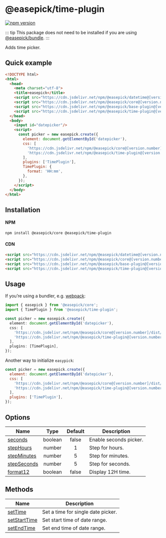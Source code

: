 # @easepick/time-plugin

[![npm version](https://badge.fury.io/js/@easepick%2Ftime-plugin.svg)](https://www.npmjs.com/package/@easepick/time-plugin)

::: tip
This package does not need to be installed if you are using [@easepick/bundle](/packages/bundle).
:::

Adds time picker.

## Quick example

```html
<!DOCTYPE html>
<html>
  <head>
    <meta charset="utf-8">
    <title>easepick</title>
    <script src="https://cdn.jsdelivr.net/npm/@easepick/datetime@[version.number]/dist/index.umd.min.js"></script>
    <script src="https://cdn.jsdelivr.net/npm/@easepick/core@[version.number]/dist/index.umd.min.js"></script>
    <script src="https://cdn.jsdelivr.net/npm/@easepick/base-plugin@[version.number]/dist/index.umd.min.js"></script>
    <script src="https://cdn.jsdelivr.net/npm/@easepick/time-plugin@[version.number]/dist/index.umd.min.js"></script>
  </head>
  <body>
    <input id="datepicker"/>
    <script>
      const picker = new easepick.create({
        element: document.getElementById('datepicker'),
        css: [
          'https://cdn.jsdelivr.net/npm/@easepick/core@[version.number]/dist/index.css',
          'https://cdn.jsdelivr.net/npm/@easepick/time-plugin@[version.number]/dist/index.css',
        ],
        plugins: ['TimePlugin'],
        TimePlugin: {
          format: 'HH:mm',
        },
      });
    </script>
  </body>
</html>
```

## Installation

#### NPM

```bash
npm install @easepick/core @easepick/time-plugin
```

#### CDN

```html
<script src="https://cdn.jsdelivr.net/npm/@easepick/datetime@[version.number]/dist/index.umd.min.js"></script>
<script src="https://cdn.jsdelivr.net/npm/@easepick/core@[version.number]/dist/index.umd.min.js"></script>
<script src="https://cdn.jsdelivr.net/npm/@easepick/base-plugin@[version.number]/dist/index.umd.min.js"></script>
<script src="https://cdn.jsdelivr.net/npm/@easepick/time-plugin@[version.number]/dist/index.umd.min.js"></script>
```

## Usage

If you’re using a bundler, e.g. [webpack](https://webpack.js.org/):

```ts
import { easepick } from '@easepick/core';
import { TimePlugin } from '@easepick/time-plugin';

const picker = new easepick.create({
  element: document.getElementById('datepicker'),
  css: [
    'https://cdn.jsdelivr.net/npm/@easepick/core@[version.number]/dist/index.css',
    'https://cdn.jsdelivr.net/npm/@easepick/time-plugin@[version.number]/dist/index.css',
  ],
  plugins: [TimePlugin],
});
```

Another way to initialize `easypick`:

```js
const picker = new easepick.create({
  element: document.getElementById('datepicker'),
  css: [
    'https://cdn.jsdelivr.net/npm/@easepick/core@[version.number]/dist/index.css',
    'https://cdn.jsdelivr.net/npm/@easepick/time-plugin@[version.number]/dist/index.css',
  ],
  plugins: ['TimePlugin'],
});
```

## Options

| Name | Type | Default | Description
| --- | :---: | :---: | ---
| [seconds](#option-seconds) | boolean | false | Enable seconds picker.
| [stepHours](#option-stepHours) | number | 1 | Step for hours.
| [stepMinutes](#option-stepMinutes) | number | 5 | Step for minutes.
| [stepSeconds](#option-stepSeconds) | number | 5 | Step for seconds.
| [format12](#option-format12) | boolean | false | Display 12H time.

## Methods

| Name  | Description
| --- | ---
| [setTime](#method-setTime) | Set a time for single date picker.
| [setStartTime](#method-setStartTime) | Set start time of date range.
| [setEndTime](#method-setEndTime) | Set end time of date range.

<ClientOnly>
  <autoversion/>
</ClientOnly>
